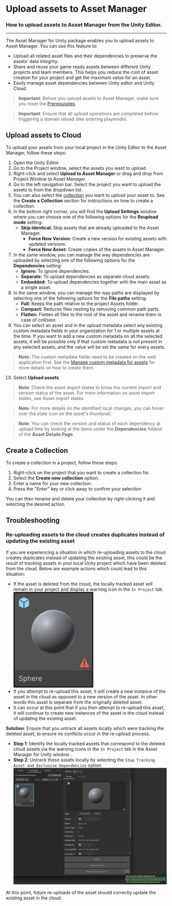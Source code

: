 # Upload assets to Asset Manager

### How to upload assets to Asset Manager from the Unity Editor.

---

The Asset Manager for Unity package enables you to upload assets to Asset Manager. You can use this feature to:

- Upload all related asset files and their dependencies to preserve the assets’ data integrity.
- Share and reuse your game ready assets between different Unity projects and team members. This helps you reduce the cost of asset creation for your project and get the maximum value for an asset.
- Easily manage asset dependencies between Unity editor and Unity Cloud.

> **Important**:
Before you upload assets to Asset Manager, make sure you meet the [Prerequisites](prerequisites.md).

> **Important**:
Ensure that all upload operations are completed before triggering a domain reload (like entering playmode).

## Upload assets to Cloud

To upload your assets from your local project in the Unity Editor to the Asset Manager, follow these steps:

1. Open the Unity Editor.
2. Go to the Project window, select the assets you want to upload.
3. Right-click and select **Upload to Asset Manager** or drag and drop from Project Window to Asset Manager.
4. Go to the left navigation bar. Select the project you want to upload the assets to from the dropdown list.
5. You can also select the [collection](https://docs.unity.com/cloud/en-us/asset-manager/basic-concepts#collections) you want to upload your asset to. See the **Create a Collection** section for instructions on how to create a collection.
6. In the bottom right corner, you will find the **Upload Settings** window where you can choose one of the following options for the **Reupload mode** setting:
   - **Skip Identical:** Skip assets that are already uploaded to the Asset Manager.
     - **Force New Version:** Create a new version for existing assets with updated versions.
     - **Force New Asset:** Create copies of the assets in Asset Manager.
7. In the same window, you can manage the way dependencies are uploaded by selecting one of the following options for the **Dependencies** setting:
    - **Ignore:** To ignore dependencies.
    - **Separate:** To upload dependencies as separate cloud assets.
    - **Embedded:** To upload dependencies together with the main asset as a single asset.
8. In the same window, you can manage the way paths are displayed by selecting one of the following options for the **File paths** setting:
   - **Full:** Keeps the path relative to the project Assets folder.
   - **Compact:** Reduces files nesting by removing common path parts.
   - **Flatten:** Flatten all files to the root of the asset and rename them in case of collision.
9. You can select an asset and in the upload metadata select any existing custom metadata fields in your organization for 1 or multiple assets at the time. If you want to add a new custom metadata on all the selected assets, it will be possible only if that custom metadata is not present in any selected assets, and the value will be set the same for every assets.
> **Note**:
    The custom metadata fields need to be created on the web application first. See the [Manage custom metadata for assets](https://docs.unity.com/cloud/en-us/asset-manager/manage-custom-metadata) for more details on how to create them.
10. Select **Upload assets**.

> **Note**:
Check the asset import states to know the current import and version status of the asset. For more information on asset import states, see Asset import states.

> **Note**:
For more details on the identified local changes, you can hover over the state icon on the asset's thumbnail.

> **Note**:
You can check the version and status of each dependency at upload time by looking at the items under the **Dependencies** foldout of the **Asset Details Page**.

## Create a Collection

To create a collection in a project, follow these steps:

1. Right-click on the project that you want to create a collection for.
2. Select the **Create new collection** option.
3. Enter a name for your new collection.
4. Press the "Enter" key or click away to confirm your selection

You can then rename and delete your collection by right-clicking it and selecting the desired action.

## Troubleshooting

### Re-uploading assets to the cloud creates duplicates instead of updating the existing asset

If you are experiencing a situation in which re-uploading assets to the cloud creates duplicates instead of updating the existing asset, this could be the result of tracking assets in your local Unity project which have been deleted from the cloud. Below are example actions which could lead to this situation:
  - If the asset is deleted from the cloud, the locally tracked asset will remain in your project and display a warning icon in the `In Project` tab.<br/>![tracked-asset-error.png](images/tracked-asset-error.png)
  - If you attempt to re-upload this asset, it will create a new instance of the asset in the cloud as opposed to a new version of the asset. In other words this asset is separate from the originally deleted asset.
  - It can occur at this point that if you then attempt to re-upload this asset, it will continue to create new instances of the asset in the cloud instead of updating the existing asset.

**Solution**: Ensure that you untrack all assets locally which were tracking the deleted asset, to ensure no conflicts occur in the re-upload process.
- **Step 1**: Identify the locally tracked assets that correspond to the deleted cloud assets via the warning icons in the `In Project` tab in the Asset Manager for Unity window .
- **Step 2**: Untrack these assets locally by selecting the `Stop Tracking Asset and Exclusive Dependencies` option.<br/>![stop-tracking-message.png](images/stop-tracking-message.png)

At this point, future re-uploads of the asset should correctly update the existing asset in the cloud.
